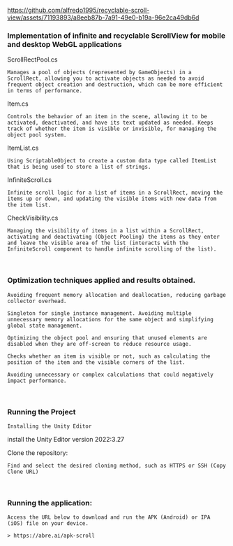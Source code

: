 https://github.com/alfredo1995/recyclable-scroll-view/assets/71193893/a8eeb87b-7a91-49e0-b19a-96e2ca49db6d

<h3> Implementation of infinite and recyclable ScrollView for mobile and desktop WebGL applications </h3>

ScrollRectPool.cs

    Manages a pool of objects (represented by GameObjects) in a ScrollRect, allowing you to activate objects as needed to avoid frequent object creation and destruction, which can be more efficient in terms of performance.

Item.cs

    Controls the behavior of an item in the scene, allowing it to be activated, deactivated, and have its text updated as needed. Keeps track of whether the item is visible or invisible, for managing the object pool system.

ItemList.cs

    Using ScriptableObject to create a custom data type called ItemList that is being used to store a list of strings.

InfiniteScroll.cs

    Infinite scroll logic for a list of items in a ScrollRect, moving the items up or down, and updating the visible items with new data from the item list.

CheckVisibility.cs

    Managing the visibility of items in a list within a ScrollRect, activating and deactivating (Object Pooling) the items as they enter and leave the visible area of ​​the list (interacts with the InfiniteScroll component to handle infinite scrolling of the list).

<br>
<h3> Optimization techniques applied and results obtained. </h3>

    Avoiding frequent memory allocation and deallocation, reducing garbage collector overhead.
    
    Singleton for single instance management. Avoiding multiple unnecessary memory allocations for the same object and simplifying global state management.

    Optimizing the object pool and ensuring that unused elements are disabled when they are off-screen to reduce resource usage.

    Checks whether an item is visible or not, such as calculating the position of the item and the visible corners of the list.

    Avoiding unnecessary or complex calculations that could negatively impact performance.

<br>
<h3> Running the Project</h3>

    Installing the Unity Editor

install the Unity Editor version 2022:3.27

Clone the repository:

    Find and select the desired cloning method, such as HTTPS or SSH (Copy Clone URL)

<br>
<h3> Running the application:</h3>

    Access the URL below to download and run the APK (Android) or IPA (iOS) file on your device.
    
    > https://abre.ai/apk-scroll
